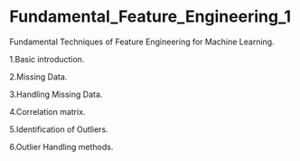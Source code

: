 # Fundamental_Feature_Engineering_1
Fundamental Techniques of Feature Engineering for Machine Learning.

1.Basic introduction.

2.Missing Data.

3.Handling Missing Data.

4.Correlation matrix. 

5.Identification of Outliers.

6.Outlier Handling methods.
